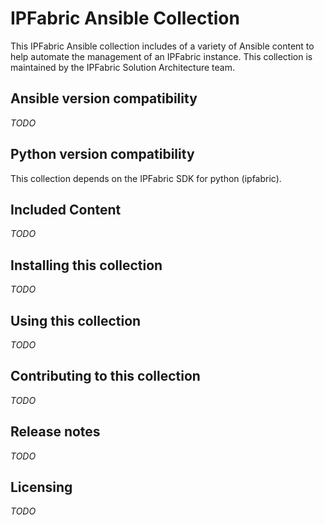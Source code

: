 # IPFabric Ansible Collection
This IPFabric Ansible collection includes of a variety of Ansible content to help automate the management of an IPFabric instance. This collection is maintained by the IPFabric Solution Architecture team. 

## Ansible version compatibility
*TODO*

## Python version compatibility
This collection depends on the IPFabric SDK for python (ipfabric). 

## Included Content
*TODO*

## Installing this collection
*TODO*

## Using this collection
*TODO*

## Contributing to this collection
*TODO*

## Release notes
*TODO*

## Licensing
*TODO*
